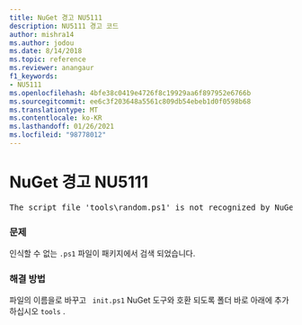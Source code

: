 ```yaml
---
title: NuGet 경고 NU5111
description: NU5111 경고 코드
author: mishra14
ms.author: jodou
ms.date: 8/14/2018
ms.topic: reference
ms.reviewer: anangaur
f1_keywords:
- NU5111
ms.openlocfilehash: 4bfe38c0419e4726f8c19929aa6f897952e6766b
ms.sourcegitcommit: ee6c3f203648a5561c809db54ebeb1d0f0598b68
ms.translationtype: MT
ms.contentlocale: ko-KR
ms.lasthandoff: 01/26/2021
ms.locfileid: "98778012"
---
```

# <a name="nuget-warning-nu5111"></a>NuGet 경고 NU5111
<pre>The script file 'tools\random.ps1' is not recognized by NuGet and hence will not be executed during installation of this package. Rename it to install.ps1, uninstall.ps1 or init.ps1 and place it directly under 'tools'.</pre>

### <a name="issue"></a>문제

인식할 수 없는 `.ps1` 파일이 패키지에서 검색 되었습니다.


### <a name="solution"></a>해결 방법

파일의 이름을로 바꾸고 ` init.ps1` NuGet 도구와 호환 되도록 폴더 바로 아래에 추가 하십시오 `tools` .


